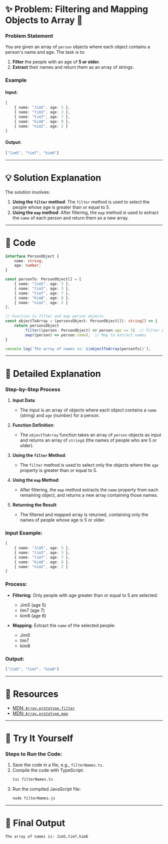 # ✨ Problem: Filtering and Mapping Objects to Array 🌟

### Problem Statement  
You are given an array of `person` objects where each object contains a person's name and age. The task is to:
1. **Filter** the people with an age of **5 or older**.
2. **Extract** their names and return them as an array of strings.

### Example  
#### Input:  
```typescript
[
    { name: "Jim5", age: 5 },
    { name: "tim3", age: 3 },
    { name: "tim7", age: 7 },
    { name: "kim8", age: 8 },
    { name: "nim2", age: 2 }
]
```

#### Output:  
```typescript
["Jim5", "tim7", "kim8"]
```

---

# 💡 Solution Explanation  

The solution involves:
1. **Using the `filter` method**: The `filter` method is used to select the people whose age is greater than or equal to 5.  
2. **Using the `map` method**: After filtering, the `map` method is used to extract the `name` of each person and return them as a new array.

---

# 📝 Code  

```typescript
interface PersonObject {
    name: string;
    age: number;
}

const personTo: PersonObject[] = [
    { name: "Jim5", age: 5 },
    { name: "tim3", age: 3 },
    { name: "tim7", age: 7 },
    { name: "kim8", age: 8 },
    { name: "nim2", age: 2 }
];

// Function to filter and map person objects
const objectToArray = (personsObject: PersonObject[]): string[] => {
    return personsObject
        .filter((person: PersonObject) => person.age >= 5)  // Filter people with age >= 5
        .map((person) => person.name);  // Map to extract names
}

console.log(`The array of names is: ${objectToArray(personTo)}`);
```

---

# 📖 Detailed Explanation  

### Step-by-Step Process  
1. **Input Data**:  
   - The input is an array of objects where each object contains a `name` (string) and `age` (number) for a person.

2. **Function Definition**:  
   - The `objectToArray` function takes an array of `person` objects as input and returns an array of `string`s (the names of people who are 5 or older).

3. **Using the `filter` Method**:  
   - The `filter` method is used to select only the objects where the `age` property is greater than or equal to 5.

4. **Using the `map` Method**:  
   - After filtering, the `map` method extracts the `name` property from each remaining object, and returns a new array containing those names.

5. **Returning the Result**:  
   - The filtered and mapped array is returned, containing only the names of people whose age is 5 or older.

### Input Example:  
```typescript
[
    { name: "Jim5", age: 5 },
    { name: "tim3", age: 3 },
    { name: "tim7", age: 7 },
    { name: "kim8", age: 8 },
    { name: "nim2", age: 2 }
]
```

### Process:  
- **Filtering**: Only people with age greater than or equal to 5 are selected:  
  - Jim5 (age 5)  
  - tim7 (age 7)  
  - kim8 (age 8)

- **Mapping**: Extract the `name` of the selected people:  
  - Jim5  
  - tim7  
  - kim8

### Output:  
```typescript
["Jim5", "tim7", "kim8"]
```

---

# 🔗 Resources  
- [MDN: `Array.prototype.filter`](https://developer.mozilla.org/en-US/docs/Web/JavaScript/Reference/Global_Objects/Array/filter)  
- [MDN: `Array.prototype.map`](https://developer.mozilla.org/en-US/docs/Web/JavaScript/Reference/Global_Objects/Array/map)  

---

# 🚀 Try It Yourself  
### Steps to Run the Code:  
1. Save the code in a file, e.g., `filterNames.ts`.  
2. Compile the code with TypeScript:  
   ```bash
   tsc filterNames.ts
   ```  
3. Run the compiled JavaScript file:  
   ```bash
   node filterNames.js
   ```  

---

# 🎉 Final Output  
```bash
The array of names is: Jim5,tim7,kim8
```  